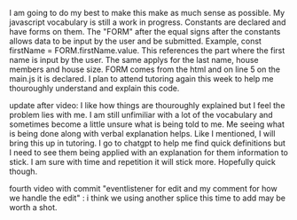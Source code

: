 I am going to do my best to make this make as much sense as possible. My javascript vocabulary is still a work in progress. Constants are declared and have forms on them. The "FORM" after the equal signs after the constants allows data to be input by the user and be submitted. Example, const firstName = FORM.firstName.value. This references the part where the first name is input by the user. The same applys for the last name, house members and house size. FORM comes from the html and on line 5 on the main.js it is declared. I plan to attend tutoring again this week to help me thouroughly understand and explain this code. 

update after video:
I like how things are thouroughly explained but I feel the problem lies with me. I am still unfimiliar with a lot of the vocabulary and sometimes become a little unsure what is being told to me. Me seeing what is being done along with verbal explanation helps. Like I mentioned, I will bring this up in tutoring. I go to chatgpt to help me find quick definitions but I need to see them being applied with an explanation for them information to stick. I am sure with time and repetition it will stick more. Hopefully quick though. 

fourth video with commit "eventlistener for edit and my comment for how we handle the edit" :
i think we using another splice this time to add may be worth a shot.